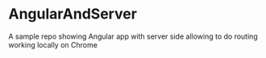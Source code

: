 # AngularAndServer
A sample repo showing Angular app with server side allowing to do routing working locally on Chrome
